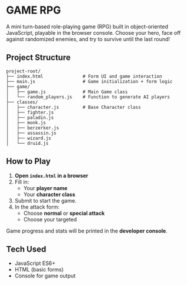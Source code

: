 # GAME RPG

A mini turn-based role-playing game (RPG) built in object-oriented JavaScript, playable in the browser console. Choose your hero, face off against randomized enemies, and try to survive until the last round!


## Project Structure

```
project-root/
├── index.html               # Form UI and game interaction
├── main.js                  # Game initialization + form logic
├── game/
│   ├── game.js              # Main Game class
│   └── random_players.js    # Function to generate AI players
├── classes/
│   ├── character.js         # Base Character class
│   ├── fighter.js
│   ├── paladin.js
│   ├── monk.js
│   ├── berzerker.js
│   ├── assassin.js
│   ├── wizard.js
│   └── druid.js
```

## How to Play

1. **Open `index.html` in a browser**
2. Fill in:
   - Your **player name**
   - Your **character class**
3. Submit to start the game.
4. In the attack form:
   - Choose **normal** or **special attack**
   - Choose your targeted

Game progress and stats will be printed in the **developer console**.


## Tech Used

- JavaScript ES6+
- HTML (basic forms)
- Console for game output



